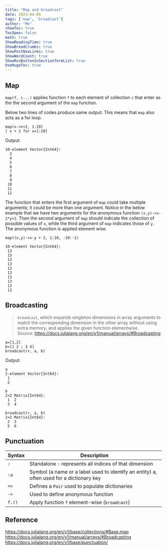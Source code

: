 ```yaml
---
title: "Map and broadcast"
date: 2023-04-05
tags: ['map', 'broadcast']
author: "Me"
showToc: true
TocOpen: false
math: true
ShowReadingTime: true
ShowBreadCrumbs: true
ShowPostNavLinks: true
ShowWordCount: true
ShowRssButtonInSectionTermList: true
UseHugoToc: true
---
```


## Map 

`map(f, c...)` applies function `f` to each element of collection `c` that enter as the the second argument of the `map` function.  

Below two lines of codes produce same output. This means that `map` also acts as a for loop. 
```
map(x->x+2, 1:10)
[ x + 2 for x=1:10]
```
Output: 
```
10-element Vector{Int64}:
  3
  4
  5
  6
  7
  8
  9
 10
 11
 12
```

The function that enters the first argument of `map` could take multiple arguments; it could be more than one argument. Notice in the below example that we have two arguments for the anonymous function `(x,y)->x-2*y+2`. Then the second argument of `map` should indicate the collection of possible values of `x`, while the third argument of `map` indicates those of `y`.  The anonymous function is applied element wise. 
```
map((x,y)->x-y + 2, 1:10, -10:-1)
```

```
10-element Vector{Int64}:
 13
 13
 13
 13
 13
 13
 13
 13
 13
 13
```

## Broadcasting 
>  `broadcast`, which expands singleton dimensions in array arguments to match the corresponding dimension in the other array without using extra memory, and applies the given function elementwise.  
> Source: https://docs.julialang.org/en/v1/manual/arrays/#Broadcasting

```
a=[1,2]
b=[1 2 ; 3 4]
broadcast(+, a, b)
```
Output:
```
a 
2-element Vector{Int64}:
 1
 2

b
2×2 Matrix{Int64}:
 1  2
 3  4

broadcast(+, a, b)
2×2 Matrix{Int64}:
 2  3
 5  6
```

## Punctuation 
| Syntax      | Description |
| ----------- | ----------- |
| `:`      | Standalone `:`  represents all indices of that dimension     |
| `:a`    | Symbol (a name or a label used to identify an entity) a, often used for a dictionary key     |
|`=>`    | Defines a `Pair` used to populate dictionaries |
|`->`    | Used to define anonymous function | 
|`f.()`     |  Apply function `f` element-wise (`broadcast`) |


## Reference 
https://docs.julialang.org/en/v1/base/collections/#Base.map
https://docs.julialang.org/en/v1/manual/arrays/#Broadcasting
https://docs.julialang.org/en/v1/base/punctuation/ 

